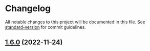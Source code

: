 # Changelog

All notable changes to this project will be documented in this file. See [standard-version](https://github.com/conventional-changelog/standard-version) for commit guidelines.

## [1.6.0](https://github.com/JengYoung/portfolio/compare/v1.4.0...v0.1.0) (2022-11-24)
